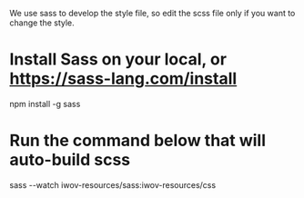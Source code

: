 We use sass to develop the style file, so edit the scss file only if you want to change the style. 

# Install Sass on your local, or https://sass-lang.com/install
npm install -g sass

# Run the command below that will auto-build scss
sass --watch iwov-resources/sass:iwov-resources/css